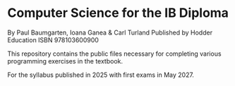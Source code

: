 # Computer Science for the IB Diploma
By Paul Baumgarten, Ioana Ganea & Carl Turland
Published by Hodder Education
ISBN 978103600900

This repository contains the public files necessary for completing various programming exercises in the textbook.

For the syllabus published in 2025 with first exams in May 2027.

